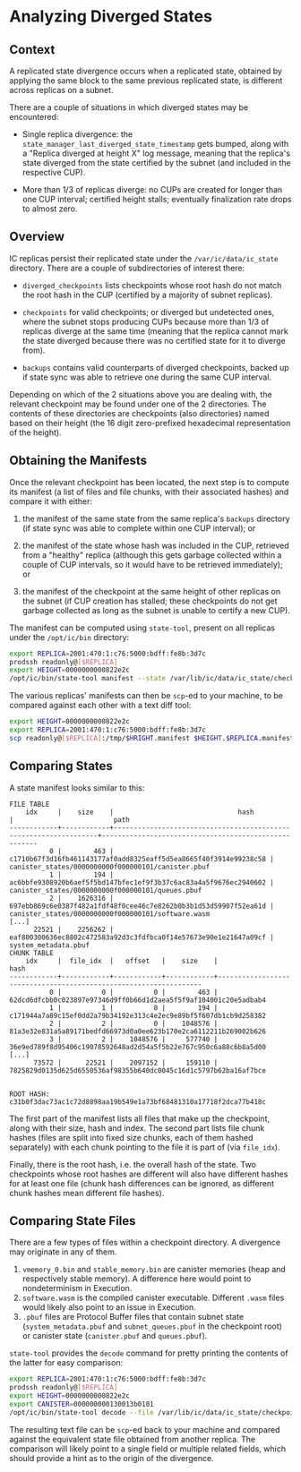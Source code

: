 # Analyzing Diverged States

## Context

A replicated state divergence occurs when a replicated state, obtained by
applying the same block to the same previous replicated state, is different
across replicas on a subnet.

There are a couple of situations in which diverged states may be encountered:

 * Single replica divergence: the `state_manager_last_diverged_state_timestamp`
   gets bumped, along with a "Replica diverged at height X" log message, meaning
   that the replica's state diverged from the state certified by the subnet (and
   included in the respective CUP).

 * More than 1/3 of replicas diverge: no CUPs are created for longer than one
   CUP interval; certified height stalls; eventually finalization rate drops to
   almost zero.

## Overview

IC replicas persist their replicated state under the `/var/ic/data/ic_state`
directory. There are a couple of subdirectories of interest there:

 * `diverged_checkpoints` lists checkpoints whose root hash do not match the
   root hash in the CUP (certified by a majority of subnet replicas).

 * `checkpoints` for valid checkpoints; or diverged but undetected ones, where
   the subnet stops producing CUPs because more than 1/3 of replicas diverge
   at the same time (meaning that the replica cannot mark the state diverged
   because there was no certified state for it to diverge from).

 * `backups` contains valid counterparts of diverged checkpoints, backed up
   if state sync was able to retrieve one during the same CUP interval.

Depending on which of the 2 situations above you are dealing with, the relevant
checkpoint may be found under one of the 2 directories. The contents of these
directories are checkpoints (also directories) named based on their height (the
16 digit zero-prefixed hexadecimal representation of the height).

## Obtaining the Manifests

Once the relevant checkpoint has been located, the next step is to compute its
manifest (a list of files and file chunks, with their associated hashes) and
compare it with either:

 1. the manifest of the same state from the same replica's `backups` directory
    (if state sync was able to complete within one CUP interval); or

 2. the manifest of the state whose hash was included in the CUP, retrieved
    from a "healthy" replica (although this gets garbage collected within a
    couple of CUP intervals, so it would have to be retrieved immediately); or

 3. the manifest of the checkpoint at the same height of other replicas on the
    subnet (if CUP creation has stalled; these checkpoints do not get garbage
    collected as long as the subnet is unable to certify a new CUP).

The manifest can be computed using `state-tool`, present on all replicas under
the `/opt/ic/bin` directory:

```bash
export REPLICA=2001:470:1:c76:5000:bdff:fe8b:3d7c
prodssh readonly@[$REPLICA]
export HEIGHT=0000000000822e2c
/opt/ic/bin/state-tool manifest --state /var/lib/ic/data/ic_state/checkpoints/$HEIGHT > /tmp/$HEIGHT.manifest
```

The various replicas' manifests can then be `scp`-ed to your machine, to be
compared against each other with a text diff tool:

```bash
export HEIGHT=0000000000822e2c
export REPLICA=2001:470:1:c76:5000:bdff:fe8b:3d7c
scp readonly@[$REPLICA]:/tmp/$HRIGHT.manifest $HEIGHT.$REPLICA.manifest
```

## Comparing States

A state manifest looks similar to this:

```
FILE TABLE
    idx     |    size    |                               hash                               |                         path
------------+------------+------------------------------------------------------------------+------------------------------------------------------
          0 |        463 | c1710b67f3d16fb461143177af0add8325eaff5d5ea8665f40f3914e99238c58 | canister_states/0000000000f000000101/canister.pbuf
          1 |        194 | ac6bbfe9308920b6aef5f5bd147bfec1ef9f3b37c6ac83a4a5f9676ec2940602 | canister_states/0000000000f000000101/queues.pbuf
          2 |    1626316 | 697ebb869c6e0387f482a1fdf48f0cee46c7e8262b0b3b1d53d59907f52ea61d | canister_states/0000000000f000000101/software.wasm
[...]
      22521 |    2256262 | eaf800300636ec8802c472583a92d3c3fdfbca0f14e57673e90e1e21647a09cf | system_metadata.pbuf
CHUNK TABLE
    idx     |  file_idx  |   offset   |    size    |                               hash
------------+------------+------------+------------+------------------------------------------------------------------
          0 |          0 |          0 |        463 | 62dcd6dfcbb0c023897e97346d9ff0b66d1d2aea5f5f9af104001c20e5adbab4
          1 |          1 |          0 |        194 | c171944a7a89c15ef0dd2a79b34192e313c4e2ec9e89bf5f607db1cb9d258382
          2 |          2 |          0 |    1048576 | 81a3e32e831a5a89171bedfd66973d0a0ee623b170e2ca6112211b269002b626
          3 |          2 |    1048576 |     577740 | 36e9ed789f8d95406c19078592648ad2d54a5f5b22e767c950c6a88c6b8a5d00
[...]
      73572 |      22521 |    2097152 |     159110 | 7825829d0135d625d6550536af98355b640dc0045c16d1c5797b62ba16af7bce


ROOT HASH: c31b0f3dac73ac1c72d8898aa19b549e1a73bf68481310a17718f2dca77b418c
```

The first part of the manifest lists all files that make up the checkpoint,
along with their size, hash and index. The second part lists file chunk hashes
(files are split into fixed size chunks, each of them hashed separately) with
each chunk pointing to the file it is part of (via `file_idx`).

Finally, there is the root hash, i.e. the overall hash of the state. Two
checkpoints whose root hashes are different will also have different hashes for
at least one file (chunk hash differences can be ignored, as different chunk
hashes mean different file hashes).

## Comparing State Files

There are a few types of files within a checkpoint directory. A divergence may
originate in any of them.

 1. `vmemory_0.bin` and `stable_memory.bin` are canister memories (heap and
    respectively stable memory). A difference here would point to nondeterminism
    in Execution.
 2. `software.wasm` is the compiled canister executable. Different `.wasm` files
    would likely also point to an issue in Execution.
 3. `.pbuf` files are Protocol Buffer files that contain subnet state
    (`system_metadata.pbuf` and `subnet_queues.pbuf` in the checkpoint root) or
    canister state (`canister.pbuf` and `queues.pbuf`).

`state-tool` provides the `decode` command for pretty printing the contents of
the latter for easy comparison:

```bash
export REPLICA=2001:470:1:c76:5000:bdff:fe8b:3d7c
prodssh readonly@[$REPLICA]
export HEIGHT=0000000000822e2c
export CANISTER=000000000130013b0101
/opt/ic/bin/state-tool decode --file /var/lib/ic/data/ic_state/checkpoints/$HEIGHT/canister_states/$CANISTER/canister.pbuf > /tmp/$HEIGHT.$CANISTER.canister
```

The resulting text file can be `scp`-ed back to your machine and compared
against the equivalent state file obtained from another replica. The comparison
will likely point to a single field or multiple related fields, which should
provide a hint as to the origin of the divergence.
